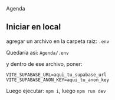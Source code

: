 Agenda

## Iniciar en local
agregar un archivo en la carpeta raiz: `.env`

Quedaría asi: `Agenda/.env`

y dentro de ese archivo, poner:

```
VITE_SUPABASE_URL=aqui_tu_supabase_url
VITE_SUPABASE_ANON_KEY=aqui_tu_anon_key
```

Luego ejecutar: `npm i`, luego `npm run dev`